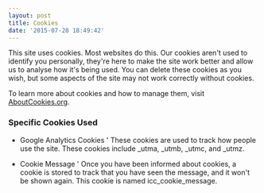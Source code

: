 ```yaml
---
layout: post
title: Cookies
date: '2015-07-28 18:49:42'
---
```



This site uses cookies. Most websites do this. Our cookies aren't used to identify you personally, they're here to make the site work better and allow us to analyse how it's being used. You can delete these cookies as you wish, but some aspects of the site may not work correctly without cookies.

To learn more about cookies and how to manage them, visit [AboutCookies.org](http://aboutcookies.org).

### Specific Cookies Used

- Google Analytics Cookies ' These cookies are used to track how people use the site. These cookies include _utma, _utmb, _utmc, and _utmz.

- Cookie Message ' Once you have been informed about cookies, a cookie is stored to track that you have seen the message, and it won't be shown again. This cookie is named icc_cookie_message.


